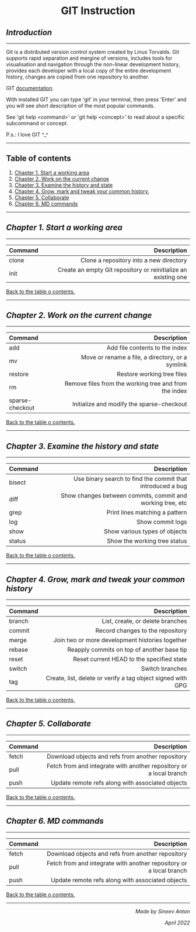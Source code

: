 # **<center>GIT Instruction</center>**

## *Introduction*
___

Git is a distributed version control system created by Linus Torvalds. Git supports rapid separation and mergine of versions, includes tools for visualisation and navigation through the non-linear development history, provides each developer with a local copy of the entire development history, changes are copied from one repository to another.

GIT <a href = "https://git-scm.com/doc">documentation</a>.

With installed GIT you can type 'git' in your terminal, then press 'Enter' and you will see short description of the most popular commands.

See 'git help \<command\>' or 'git help \<concept\>'
to read about a specific subcommand or concept.

P.s.: I love GIT ^_^
___
<a id = "ToC"></a>
## Table of contents
1. [Chapter 1. Start a working area](#Chapter1)
2. [Chapter 2. Work on the current change](#Chapter2)
3. [Chapter 3. Examine the history and state](#Chapter3)
4. [Chapter 4. Grow, mark and tweak your common history.](#Chapter4)
5. [Chapter 5. Collaborate](#Chapter5)
6. [Chapter 6. MD commands](#Chapter6)


___
<a id = "Chapter1"></a>
## *Chapter 1. Start a working area*
___

| Command              | Description             |
| :------------------- | ----------------------: |
|clone| Clone a repository into a new directory|
|init| Create an empty Git repository or reinitialize an existing one|

[Back to the table o contents.](#ToC)
___

<a id = "Chapter2"></a>
## *Chapter 2. Work on the current change*
___

| Command              | Description             |
| :------------------- | ----------------------: |
|add|Add file contents to the index|
|mv|Move or rename a file, a directory, or a symlink|
|restore|Restore working tree files|
|rm|Remove files from the working tree and from the index|
|sparse-checkout|Initialize and modify the sparse-checkout|

[Back to the table o contents.](#ToC)
___

<a id = "Chapter3"></a>
## *Chapter 3. Examine the history and state*
___

| Command              | Description             |
| :------------------- | ----------------------: |
|bisect|Use binary search to find the commit that introduced a bug|
|diff|Show changes between commits, commit and working tree, etc|
|grep|Print lines matching a pattern|
|log|Show commit logs|
|show|Show various types of objects|
|status|Show the working tree status|

[Back to the table o contents.](#ToC)
___

<a id = "Chapter4"></a>
## *Chapter 4. Grow, mark and tweak your common history*
___

| Command              | Description             |
| :------------------- | ----------------------: |
|branch|List, create, or delete branches|
|commit|Record changes to the repository|
|merge|Join two or more development histories together|
|rebase|Reapply commits on top of another base tip|
|reset|Reset current HEAD to the specified state|
|switch|Switch branches|
|tag|Create, list, delete or verify a tag object signed with GPG|

[Back to the table o contents.](#ToC)
___
<a id = "Chapter5"></a>
## *Chapter 5. Collaborate*
___

| Command              | Description             |
| :------------------- | ----------------------: |
|fetch|Download objects and refs from another repository|
|pull|Fetch from and integrate with another repository or a local branch|
|push|Update remote refs along with associated objects|

[Back to the table o contents.](#ToC)
___

<a id = "Chapter6"></a>
## *Chapter 6. MD commands*
___

| Command              | Description             |
| :------------------- | ----------------------: |
|fetch|Download objects and refs from another repository|
|pull|Fetch from and integrate with another repository or a local branch|
|push|Update remote refs along with associated objects|

[Back to the table o contents.](#ToC)
___

*<p align="right">Made by Sineev Anton</p>*
*<p align="right">April 2022</p>*